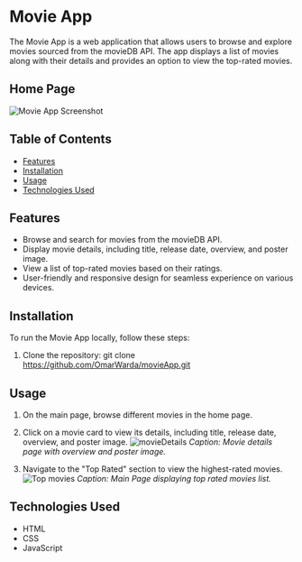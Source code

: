 # Movie App

The Movie App is a web application that allows users to browse and explore movies sourced from the movieDB API. 
The app displays a list of movies along with their details and provides an option to view the top-rated movies.


## Home Page

![Movie App Screenshot](https://github.com/OmarWarda/movieApp/assets/111141647/6bc4ec8f-6437-4235-92e8-2e86ef72f016)


## Table of Contents

- [Features](#features)
- [Installation](#installation)
- [Usage](#usage)
- [Technologies Used](#technologies-used)

## Features

- Browse and search for movies from the movieDB API.
- Display movie details, including title, release date, overview, and poster image.
- View a list of top-rated movies based on their ratings.
- User-friendly and responsive design for seamless experience on various devices.

## Installation

To run the Movie App locally, follow these steps:

1. Clone the repository: git clone https://github.com/OmarWarda/movieApp.git

## Usage

1. On the main page, browse different movies in the home page.
2. Click on a movie card to view its details, including title, release date, overview, and poster image.
   ![movieDetails](https://github.com/OmarWarda/movieApp/assets/111141647/f4e2ca68-b276-4a99-9d75-6794b665133f)
  *Caption: Movie details page with overview and poster image.*

4. Navigate to the "Top Rated" section to view the highest-rated movies.
   ![Top movies ](https://github.com/OmarWarda/movieApp/assets/111141647/8fa3485c-9bf0-424e-8ee4-09a64a947a46)
   *Caption: Main Page displaying top rated movies list.*


## Technologies Used

- HTML
- CSS
- JavaScript
